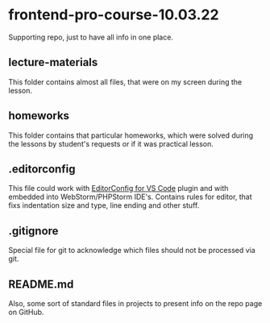 # frontend-pro-course-10.03.22
Supporting repo, just to have all info in one place.

## lecture-materials
This folder contains almost all files, that were on my screen during the lesson.

## homeworks
This folder contains that particular homeworks, which were solved during the lessons by student's requests or if it was practical lesson.

## .editorconfig
This file could work with [EditorConfig for VS Code](https://marketplace.visualstudio.com/items?itemName=EditorConfig.EditorConfig) plugin and with embedded into WebStorm/PHPStorm IDE's. Contains rules for editor, that fixs indentation size and type, line ending and other stuff. 

## .gitignore
Special file for git to acknowledge which files should not be processed via git.

## README.md
Also, some sort of standard files in projects to present info on the repo page on GitHub.
